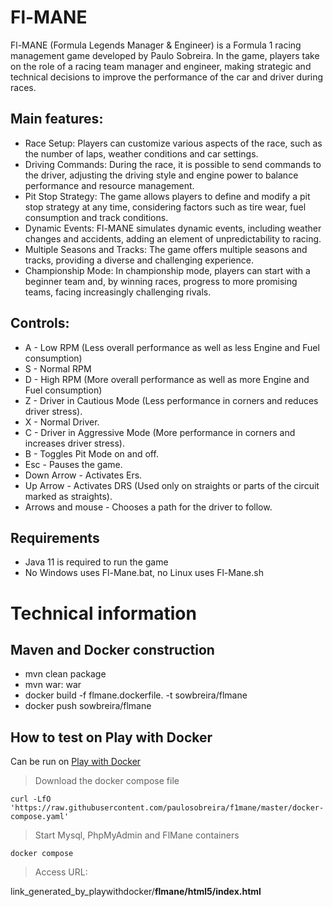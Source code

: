# Fl-MANE
Fl-MANE (Formula Legends Manager & Engineer) is a Formula 1 racing management game developed by Paulo Sobreira. In the game, players take on the role of a racing team manager and engineer, making strategic and technical decisions to improve the performance of the car and driver during races.
## Main features:
- Race Setup: Players can customize various aspects of the race, such as the number of laps, weather conditions and car settings.
- Driving Commands: During the race, it is possible to send commands to the driver, adjusting the driving style and engine power to balance performance and resource management.
- Pit Stop Strategy: The game allows players to define and modify a pit stop strategy at any time, considering factors such as tire wear, fuel consumption and track conditions.
- Dynamic Events: Fl-MANE simulates dynamic events, including weather changes and accidents, adding an element of unpredictability to racing.
- Multiple Seasons and Tracks: The game offers multiple seasons and tracks, providing a diverse and challenging experience.
- Championship Mode: In championship mode, players can start with a beginner team and, by winning races, progress to more promising teams, facing increasingly challenging rivals.

## Controls:

- A - Low RPM (Less overall performance as well as less Engine and Fuel consumption)
- S - Normal RPM
- D - High RPM (More overall performance as well as more Engine and Fuel consumption)
- Z - Driver in Cautious Mode (Less performance in corners and reduces driver stress).
- X - Normal Driver.
- C - Driver in Aggressive Mode (More performance in corners and increases driver stress).
- B - Toggles Pit Mode on and off.
- Esc - Pauses the game.
- Down Arrow - Activates Ers.
- Up Arrow - Activates DRS (Used only on straights or parts of the circuit marked as straights).
- Arrows and mouse - Chooses a path for the driver to follow.

## Requirements

- Java 11 is required to run the game
- No Windows uses Fl-Mane.bat, no Linux uses Fl-Mane.sh

# Technical information

## Maven and Docker construction

- mvn clean package
- mvn war: war
- docker build -f flmane.dockerfile. -t sowbreira/flmane
- docker push sowbreira/flmane

## How to test on Play with Docker

Can be run on [Play with Docker](https://labs.play-with-docker.com/)

>Download the docker compose file
```
curl -LfO 'https://raw.githubusercontent.com/paulosobreira/f1mane/master/docker-compose.yaml'
```

>Start Mysql, PhpMyAdmin and FlMane containers
```
docker compose
```

>Access URL:

link_generated_by_playwithdocker/**flmane/html5/index.html**
